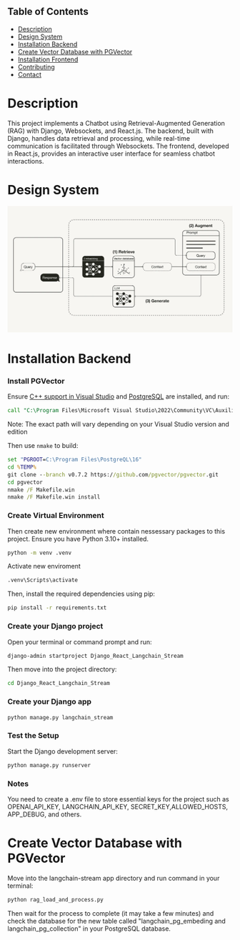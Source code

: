 ## Table of Contents
- [Description](#description)
- [Design System](#design-system)
- [Installation Backend](#installation-backend)
- [Create Vector Database with PGVector](#vector-database)
- [Installation Frontend](#installation-frontend)
- [Contributing](#contributing)
- [Contact](#contact)

# Description
This project implements a Chatbot using Retrieval-Augmented Generation (RAG) with Django, Websockets, and React.js. The backend, built with Django, handles data retrieval and processing, while real-time communication is facilitated through Websockets. The frontend, developed in React.js, provides an interactive user interface for seamless chatbot interactions.

# Design System
![Desigin System](./design-system.jpg)

# Installation Backend
### Install PGVector

Ensure [C++ support in Visual Studio](https://learn.microsoft.com/en-us/cpp/build/building-on-the-command-line?view=msvc-170#download-and-install-the-tools) and [PostgreSQL](https://www.postgresql.org/download/windows/) are installed, and run:

```cmd
call "C:\Program Files\Microsoft Visual Studio\2022\Community\VC\Auxiliary\Build\vcvars64.bat"
```

Note: The exact path will vary depending on your Visual Studio version and edition

Then use `nmake` to build:

```cmd
set "PGROOT=C:\Program Files\PostgreQL\16"
cd %TEMP%
git clone --branch v0.7.2 https://github.com/pgvector/pgvector.git
cd pgvector
nmake /F Makefile.win
nmake /F Makefile.win install
```
### Create Virtual Environment
Then create new environment where contain nessessary packages to this project.
Ensure you have Python 3.10+ installed.
```cmd
python -m venv .venv
```
Activate new enviroment
```cmd
.venv\Scripts\activate
```
Then, install the required dependencies using pip:
```cmd
pip install -r requirements.txt
```
### Create your Django project
Open your terminal or command prompt and run:
```cmd
django-admin startproject Django_React_Langchain_Stream
```
Then move into the project directory:
```cmd
cd Django_React_Langchain_Stream
```
### Create your Django app
```cmd
python manage.py langchain_stream
```
### Test the Setup
Start the Django development server:
```cmd
python manage.py runserver
```
### Notes
You need to create a .env file to store essential keys for the project such as OPENAI_API_KEY, LANGCHAIN_API_KEY, SECRET_KEY,ALLOWED_HOSTS, APP_DEBUG,  and others.

# Create Vector Database with PGVector
Move into the langchain-stream app directory and run command in your terminal:
```cmd
python rag_load_and_process.py
```
Then wait for the process to complete (it may take a few minutes) and check the database for the new table called "langchain_pg_embeding and langchain_pg_collection" in your PostgreSQL database.









